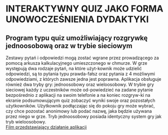 <h1>INTERAKTYWNY QUIZ JAKO FORMA UNOWOCZEŚNIENIA DYDAKTYKI</h1>

<h2>Program typu quiz umożliwiający rozgrywkę jednoosobową oraz w trybie sieciowym</h2>
Zestawy pytań i odpowiedzi mogą zostać wgrane przez prowadzącego za pomocą arkusza kalkulacyjnego umieszczonego w chmurze. W grze występują dwa rodzaje pytań, na które użyt-kownik może udzielić odpowiedzi, są to pytania typu prawda-fałsz oraz pytania z 4 możliwymi odpowiedziami, z których zawsze jedna jest poprawna. Aplikacja obsługuje również dwa tryby gry: jednoosobowy oraz wieloosobowy. W trybie gry sieciowej każdy z uczestników może od-powiedzieć na zadane pytanie bezpośrednio z aplikacji na swoim telefonie a na koniec rozgryw-ki na ekranie podsumowującym quiz zobaczyć wyniki swoje oraz pozostałych użytkowników. Użytkownik podłączając się do pokoju gry może wybrać, czy chce pozostać anonimowy lub podać nazwę, jaka będzie używana przez niego w grze. Tryb jednoosobowy posiada identyczny system gry jak tryb wieloosobowy.<br>



<div align="left">
      <a href="https://youtu.be/C2PCUH7MYb8">
         Film przedstawiający działanie aplikacji 
      </a>
</div>
